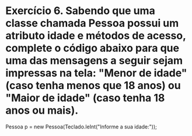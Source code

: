 # Exercício 6. Sabendo que uma classe chamada Pessoa possui um atributo idade e métodos de acesso, complete o código abaixo para que uma das mensagens a seguir sejam impressas na tela: "Menor de idade" (caso tenha menos que 18 anos) ou "Maior de idade" (caso tenha 18 anos ou mais).

Pessoa p = new Pessoa(Teclado.leInt("Informe a sua idade:"));